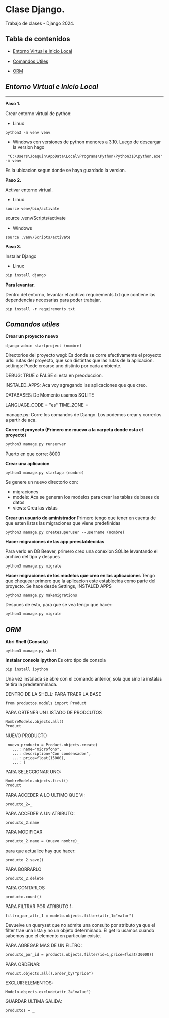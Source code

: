 # Clase Django.
Trabajo de clases - Django 2024.
## Tabla de contenidos
- [Entorno Virtual e Inicio Local](#entorno-Virtual-e-Inicio-Local)

- [Comandos Utiles](#comandos-utiles)

- [ORM](#orm)


## *Entorno Virtual e Inicio Local*
***
**Paso 1.**

Crear entorno virtual de python:

* Linux

```
python3 -m venv venv
```
* Windows con versiones de python menores a 3.10. Luego de descargar la version hago

```
 "C:\Users\Joaquin\AppData\Local\Programs\Python\Python310\python.exe" -m venv 
 ```
Es la ubicacion segun donde se haya guardado la version.

**Paso 2.**

Activar entorno virtual.

* Linux
```
source venv/bin/activate
```
source .venv/Scripts/activate

* Windows
```
source .venv/Scripts/activate
```


**Paso 3.**

Instalar Django

* Linux
```
pip install django
```




**Para levantar.**

Dentro del entorno, levantar el archivo requirements.txt que contiene las dependencias necesarias para poder trabajar.

```
pip install -r requirements.txt
```

## *Comandos utiles*

**Crear un proyecto nuevo**
```
django-admin startproject (nombre)
```

Directorios del proyecto
wsgi: Es donde se corre efectivamente el proyecto
urls: rutas del proyecto, que son distintas que las rutas de la aplicacion.
settings:  Puede crearse uno distinto por cada ambiente.

DEBUG: TRUE o FALSE si esta en preoduccion.

INSTALED_APPS: Aca voy agregando las aplicaciones que  que creo.

DATABASES: De Momento usamos SQLITE 

LANGUAGE_CODE = "es"
TIME_ZONE = 

manage.py: Corre los comandos de Django. Los podemos crear y correrlos a partir de aca.

**Correr el proyecto (Primero me muevo a la carpeta donde esta el proyecto)**
```
python3 manage.py runserver
```
Puerto en que corre: 8000

**Crear una aplicacion**
```
python3 manage.py startapp (nombre)
```
Se genere un nuevo directorio con:
 - migraciones
 - models: Aca se generan los modelos para crear las tablas de bases de datos 
 - views: Crea las vistas

 **Crear un usuario de aministrador**
 Primero tengo que tener en cuenta de que esten listas las migraciones que viene predefinidas
```
python3 manage.py createsuperuser --username (nombre)
```

 **Hacer migraciones de las app preestablecidas**

 Para verlo en DB Beaver, primero creo una conexion SQLite levantando el archivo del tipo
 y despues
```
python3 manage.py migrate
```
 **Hacer migraciones de los modelos que creo en las aplicaciones**
Tengo que chequear primero que la aplicacion este establecida como parte del proyecto. Se hace desde
Settings, INSTALED APPS
```
python3 manage.py makemigrations
```
Despues de esto, para que se vea tengo que hacer:

```
python3 manage.py migrate
```

## *ORM*

 **Abri Shell (Consola)**

```
python3 manage.py shell
```

 **Instalar consola ipython**
Es otro tipo de consola
```
pip install ipython
```
Una vez instalada se abre con el comando anterior, sola que sino la instalas te tira la predeterminada.

DENTRO DE LA SHELL:
PARA TRAER LA BASE
```
from productos.models import Product
```

PARA OBTENER UN LISTADO DE PRODCUTOS
```
NombreModelo.objects.all()
Product
```

NUEVO PRODUCTO
```
 nuevo_producto = Product.objects.create(
   ...: name="microfono",
   ...: description="Con condensador",
   ...: price=float(15000),
   ...: )
```

PARA SELECCIONAR UNO:
```
NombreModelo.objects.first()
Product
```

PARA ACCEDER A LO ULTIMO QUE VI:
```
producto_2=_
```

PARA ACCEDER A UN ATRIBUTO:
```
producto_2.name
```
PARA MODIFICAR
```
producto_2.name = (nuevo nombre)_
```
para que actualice hay que hacer:
```
producto_2.save()
```
PARA BORRARLO
```
producto_2.delete
```

PARA CONTARLOS
```
producto.count()
```
PARA FILTRAR POR ATRIBUTO 1:
```
filtro_por_attr_1 = modelo.objects.filter(attr_1="valor")
```
Devuelve un queryset que no admite una consulto por atributo ya que el filter trae una lista y 
no un objeto determinado. El get lo usamos cuando sabemos que el elemento en particular existe.

PARA AGREGAR MAS DE UN FILTRO:
```
producto_por_id = products.objects.filter(id=1,price=float(30000))
```
PARA ORDENAR:
```
Product.objects.all().order_by("price")
```

EXCLUIR ELEMENTOS:
```
Modelo.objects.exclude(attr_2="value")
```

GUARDAR ULTIMA SALIDA:

```
productos = _
```
